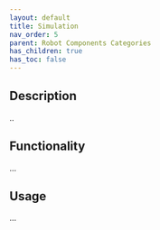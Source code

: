 ```yaml
---
layout: default
title: Simulation
nav_order: 5
parent: Robot Components Categories
has_children: true
has_toc: false
---
```


## Description

..

## Functionality

...

## Usage

...